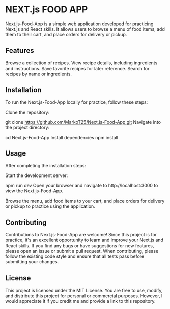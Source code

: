 
# NEXT.js FOOD APP

Next.js-Food-App is a simple web application developed for practicing Next.js and React skills. It allows users to browse a menu of food items, add them to their cart, and place orders for delivery or pickup.
## Features

Browse a collection of recipes.
View recipe details, including ingredients and instructions.
Save favorite recipes for later reference.
Search for recipes by name or ingredients.
## Installation

To run the Next.js-Food-App locally for practice, follow these steps:

Clone the repository:

git clone https://github.com/MarkoT25/Next.js-Food-App.git
Navigate into the project directory:

cd Next.js-Food-App
Install dependencies
npm install
## Usage


After completing the installation steps:

Start the development server:

npm run dev
Open your browser and navigate to http://localhost:3000 to view the Next.js-Food-App.

Browse the menu, add food items to your cart, and place orders for delivery or pickup to practice using the application.
## Contributing

Contributions to Next.js-Food-App are welcome! Since this project is for practice, it's an excellent opportunity to learn and improve your Next.js and React skills. If you find any bugs or have suggestions for new features, please open an issue or submit a pull request. When contributing, please follow the existing code style and ensure that all tests pass before submitting your changes.
## License

This project is licensed under the MIT License. You are free to use, modify, and distribute this project for personal or commercial purposes. However, I would appreciate it if you credit me and provide a link to this repository.